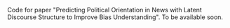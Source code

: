 Code for paper "Predicting Political Orientation in News with Latent Discourse Structure to Improve Bias Understanding". To be available soon.
